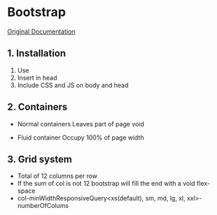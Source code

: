 # Bootstrap

[Original Documentation](https://getbootstrap.com/docs/5.2/getting-started/introduction/)

## 1. Installation
1. Use <!DOCTYPE html>
2. Insert <meta name="viewport" content="width=device-width, initial-scale=1"> in head
3. Include CSS and JS on body and head

## 2. Containers
* Normal containers
	Leaves part of page void 

* Fluid container
	Occupy 100% of page width

## 3. Grid system
* Total of 12 columns per row
* If the sum of col is not 12 bootstrap will fill the end with a void flex-space
* col-minWidthResponsiveQuery<xs(default), sm, md, lg, xl, xxl>-numberOfColums